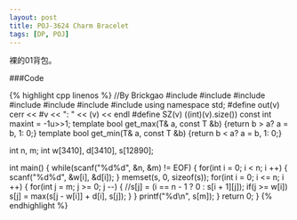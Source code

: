 ```yaml
---
layout: post
title: POJ-3624 Charm Bracelet
tags: [DP, POJ]
---
```


裸的01背包。

###Code

{% highlight cpp linenos %}
//By Brickgao
#include <iostream>
#include <cstdio>
#include <cstring>
#include <cmath>
#include <cstdlib>
#include <algorithm>
#include <vector>
using namespace std;
#define out(v) cerr << #v << ": " << (v) << endl
#define SZ(v) ((int)(v).size())
const int maxint = -1u>>1;
template <class T> bool get_max(T& a, const T &b) {return b > a? a = b, 1: 0;}
template <class T> bool get_min(T& a, const T &b) {return b < a? a = b, 1: 0;}

int n, m;
int w[3410], d[3410], s[12890];

int main() {
    while(scanf("%d%d", &n, &m) != EOF) {
        for(int i = 0; i < n; i ++) {
            scanf("%d%d", &w[i], &d[i]);
        }
        memset(s, 0, sizeof(s));
        for(int i = 0; i <= n; i ++) {
            for(int j = m; j >= 0; j --) {
                //s[j] = (i == n - 1 ? 0 : s[i + 1][j]);
                if(j >= w[i])
                    s[j] = max(s[j - w[i]] + d[i], s[j]);
            }
        }
        printf("%d\n", s[m]);
    }
    return 0;
}
{% endhighlight %}
